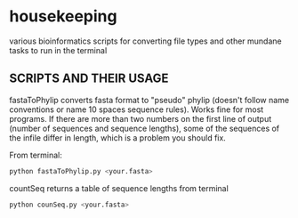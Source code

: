 # housekeeping
various bioinformatics scripts for converting file types and other mundane tasks to run in the terminal

SCRIPTS AND THEIR USAGE
---

fastaToPhylip converts fasta format to "pseudo" phylip (doesn't follow name conventions or name 10 spaces sequence rules). Works fine for most programs.
If there are more than two numbers on the first line of output (number of sequences and sequence lengths), some of the sequences of the infile differ in length, which is a problem you should fix.

From terminal:
```bash
python fastaToPhylip.py <your.fasta>
```
countSeq returns a table of sequence lengths
from terminal
```bash
python counSeq.py <your.fasta>
```
